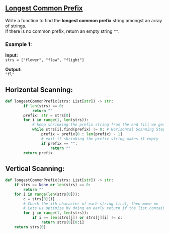 ## [Longest Common Prefix](https://leetcode.com/problems/longest-common-prefix/description/)

Write a function to find the **longest common prefix** string amongst an array of strings.  
If there is no common prefix, return an empty string `""`.

### Example 1:

**Input:**  
`strs = ["flower", "flow", "flight"]`

**Output:**  
`"fl"`

## Horizontal Scanning:

```python
def longestCommonPrefix(strs: List[str]) -> str:
        if len(strs) == 0:
            return ""
        prefix: str = strs[0]
        for i in range(1, len(strs)):
            # keep shrinking the prefix string from the end till we get a prefix match
            while strs[i].find(prefix) != 0: # Horizontal Scanning Step: I'm comparing all elements of two strings
                prefix = prefix[0 : len(prefix) - 1]
                # exit if shrinking the prefix string makes it empty
                if prefix == "":
                    return ""
        return prefix
```

## Vertical Scanning:

```python
def longestCommonPrefix(strs: List[str]) -> str:
    if strs == None or len(strs) == 0:
        return ""
    for i in range(len(strs[0])):
        c = strs[0][i]
        # Check the ith character of each string first, then move on
        # Lets us optimize by doing an early return if the list contains a very short string
        for j in range(1, len(strs)):
            if i == len(strs[j]) or strs[j][i] != c:
                return strs[0][0:i]
    return strs[0]
```
